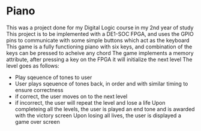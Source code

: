 # Piano
This was a project done for my Digital Logic course in my 2nd year of study
This project is to be implemented with a DE1-SOC FPGA, and uses the GPIO pins to communicate with some simple buttons which act as the keyboard
This game is a fully functioning piano with six keys, and combination of the keys can be pressed to acheive any chord
The game implements a memory attribute, after pressing a key on the FPGA it will initialize the next level
The level goes as follows:
- Play sqeuence of tones to user
- User plays sqeuence of tones back, in order and with similar timing to ensure correctness
- if correct, the user moves on to the next level
- if incorrect, the user will repeat the level and lose a life
Upon completeing all the levels, the user is played an end tone and is awarded with the victory screen
Upon losing all lives, the user is displayed a game over screen
